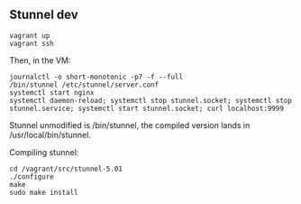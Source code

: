 Stunnel dev
-----------

```
vagrant up
vagrant ssh
```

Then, in the VM:

```
journalctl -o short-monotonic -p7 -f --full
/bin/stunnel /etc/stunnel/server.conf
systemctl start nginx
systemctl daemon-reload; systemctl stop stunnel.socket; systemctl stop stunnel.service; systemctl start stunnel.socket; curl localhost:9999
```

Stunnel unmodified is /bin/stunnel, the compiled version lands in /usr/local/bin/stunnel.

Compiling stunnel:

```
cd /vagrant/src/stunnel-5.01
./configure
make
sudo make install
```

